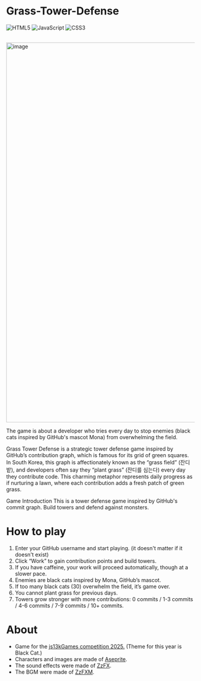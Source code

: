 # Grass-Tower-Defense
![HTML5](https://img.shields.io/badge/html5-%23E34F26.svg?style=for-the-badge&logo=html5&logoColor=white)
![JavaScript](https://img.shields.io/badge/javascript-%23323330.svg?style=for-the-badge&logo=javascript&logoColor=%23F7DF1E)
![CSS3](https://img.shields.io/badge/css3-%231572B6.svg?style=for-the-badge&logo=css3&logoColor=white) <br/><br/>

<img width="1507" height="1013" alt="image" src="https://github.com/user-attachments/assets/d93e911b-85bc-4a50-9223-9352a2c62a92" />

The game is about a developer who tries every day to stop enemies (black cats inspired by GitHub's mascot Mona) from overwhelming the field.

Grass Tower Defense is a strategic tower defense game inspired by GitHub’s contribution graph, which is famous for its grid of green squares. In South Korea, this graph is affectionately known as the “grass field” (잔디밭), and developers often say they “plant grass” (잔디를 심는다) every day they contribute code. This charming metaphor represents daily progress as if nurturing a lawn, where each contribution adds a fresh patch of green grass.

Game Introduction
This is a tower defense game inspired by GitHub's commit graph. Build towers and defend against monsters.

# How to play
1. Enter your GitHub username and start playing. (it doesn't matter if it doesn't exist)
2. Click “Work” to gain contribution points and build towers.
3. If you have caffeine, your work will proceed automatically, though at a slower pace.
4. Enemies are black cats inspired by Mona, GitHub’s mascot.
5. If too many black cats (30) overwhelm the field, it’s game over.
6. You cannot plant grass for previous days.
7. Towers grow stronger with more contributions: 0 commits / 1-3 commits / 4-6 commits / 7-9 commits / 10+ commits.

# About
* Game for the [js13kGames competition 2025.](https://js13kgames.com/) (Theme for this year is Black Cat.)
* Characters and images are made of [Aseprite](https://github.com/aseprite/aseprite).
* The sound effects were made of [ZzFX](https://github.com/KilledByAPixel/ZzFX).
* The BGM were made of [ZzFXM](https://github.com/keithclark/ZzFXM).
